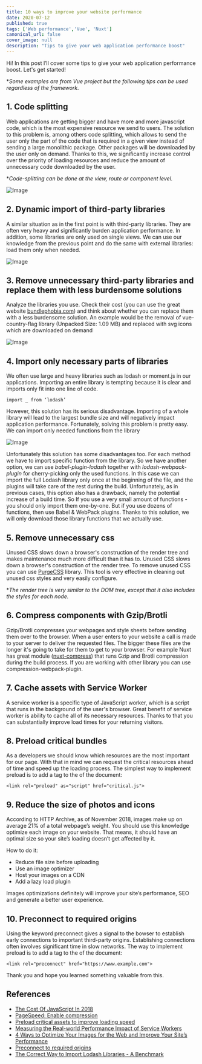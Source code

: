 ```yaml
---
title: 10 ways to improve your website performance 
date: 2020-07-12
published: true
tags: ['Web performance','Vue', 'Nuxt']
canonical_url: false
cover_image: null
description: "Tips to give your web application performance boost"
---
```


Hi!
In this post I’ll cover some tips to give your web application performance boost. Let's get started!

**Some examples are from Vue project but the following tips can be used regardless of the framework.*


## 1. Code splitting

Web applications are getting bigger and have more and more javascript code, which is the most expensive resource we send to users.
The solution to this problem is, among others code splitting, which allows to send the user only the part of the code that is required in a given view instead of sending a large monolithic package. Other packages will be downloaded by the user only on demand. Thanks to this, we significantly increase control over the priority of loading resources and reduce the amount of unnecessary code downloaded by the user.

**Code-splitting can be done at the view, route or component level.*

![Image](./images/dynamic-imports.png)


## 2. Dynamic import of third-party libraries

A similar situation as in the first point is with third-party libraries. They are often very heavy and significantly burden application performance. In addition, some libraries are only used on single views. We can use our knowledge from the previous point and do the same with external libraries: load them only when needed.

![Image](./images/import-library-on-demand.png)


## 3. Remove unnecessary third-party libraries and replace them with less burdensome solutions

Analyze the libraries you use. Check their cost (you can use the great website [bundlephobia.com](https://bundlephobia.com/)) and think about whether you can replace them with a less burdensome solution. An example would be the removal of vue-country-flag library (Unpacked Size: 1.09 MB) and replaced with svg icons which are downloaded on demand

![Image](./images/dynamic-icons.png)


## 4. Import only necessary parts of libraries

We often use large and heavy libraries such as lodash or moment.js in our applications. Importing an entire library is tempting because it is clear and imports only fit into one line of code.

`import _ from ‘lodash’`

However, this solution has its serious disadvantage. Importing of a whole library will lead to the largest bundle size and will negatively impact application performance. Fortunately, solving this problem is pretty easy. We can import only needed functions from the library

![Image](./images/lodash.png)

Unfortunately this solution has some disadvantages too. For each method we have to import specific function from the library. So we have another option, we can use *babel-plugin-lodash* together with *lodash-webpack-plugin* for cherry-picking only the used functions. In this case we can import the full Lodash library only once at the beginning of the file, and the plugins will take care of the rest during the build. Unfortunately, as in previous cases, this option also has a drawback, namely the potential increase of a build time. So If you use a very small amount of functions - you should only import them one-by-one. But if you use dozens of functions, then use Babel & WebPack plugins. Thanks to this solution, we will only download those library functions that we actually use.


## 5. Remove unnecessary css

Unused CSS slows down a browser's construction of the render tree and makes maintenance much more difficult than it has to. Unused CSS slows down a browser's construction of the render tree.
To remove unused CSS you can use [PurgeCSS](https://purgecss.com/) library. This tool is very effective in cleaning out unused css styles and very easily configure.

**The render tree is very similar to the DOM tree, except that it also includes the styles for each node.*


## 6. Compress components with Gzip/Brotli

Gzip/Brotli compresses your webpages and style sheets before sending them over to the browser. When a user enters to your website a call is made to your server to deliver the requested files. The bigger these files are the longer it's going to take for them to get to your browser.
For example Nuxt has great module ([nuxt-compress](https://www.npmjs.com/package/nuxt-compress)) that runs Gzip and Brotli compression during the build process. If you are working with other library you can use compression-webpack-plugin.


## 7. Cache assets with Service Worker

A service worker is a specific type of JavaScript worker, which is a script that runs in the background of the user's browser.
Great benefit of service worker is ability to cache all of its necessary resources. Thanks to that you can substantially improve load times for your returning visitors.


## 8. Preload critical bundles

As a developers we should know which resources are the most important for our page. With that in mind we can request the critical resources ahead of time and speed up the loading process.
The simplest way to implement preload is to add a <link> tag to the <head> of the document:

`<link rel="preload" as="script" href="critical.js">`


## 9. Reduce the size of photos and icons

According to HTTP Archive, as of November 2018, images make up on average 21% of a total webpage’s weight.
You should use this knowledge optimize each image on your website. That means, it should have an optimal size so your site’s loading doesn’t get affected by it.

How to do it:
* Reduce file size before uploading
* Use an image optimizer
* Host your images on a CDN
* Add a lazy load plugin

Images optimizations definitely will improve your site’s performance, SEO and generate a better user experience.


## 10. Preconnect to required origins

Using the keyword preconnect gives a signal to the bowser to establish early connections to important third-party origins. Establishing connections often involves significant time in slow networks. The way to implement preload is to add a <link> tag to the <head> of the document:

`<link rel="preconnect" href="https://www.example.com">`




Thank you and hope you learned something valuable from this.


## References
* [The Cost Of JavaScript In 2018](https://medium.com/@addyosmani/the-cost-of-javascript-in-2018-7d8950fbb5d4)
* [PageSpeed: Enable compression](https://gtmetrix.com/enable-gzip-compression.html)
* [Preload critical assets to improve loading speed](https://web.dev/preload-critical-assets/)
* [Measuring the Real-world Performance Impact of Service Workers](https://developers.google.com/web/showcase/2016/service-worker-perf)
* [4 Ways to Optimize Your Images for the Web and Improve Your Site’s Performance](https://artisanthemes.io/optimize-images-for-web-improve-performance/)
* [Preconnect to required origins](https://web.dev/uses-rel-preconnect/)
* [The Correct Way to Import Lodash Libraries - A Benchmark](https://www.blazemeter.com/blog/the-correct-way-to-import-lodash-libraries-a-benchmark)

